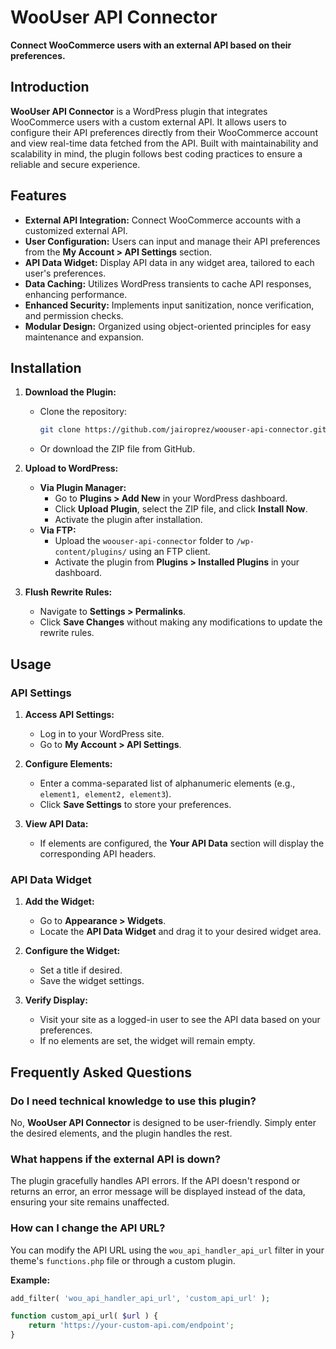 # WooUser API Connector

**Connect WooCommerce users with an external API based on their preferences.**

## Introduction

**WooUser API Connector** is a WordPress plugin that integrates WooCommerce users with a custom external API. It allows users to configure their API preferences directly from their WooCommerce account and view real-time data fetched from the API. Built with maintainability and scalability in mind, the plugin follows best coding practices to ensure a reliable and secure experience.

## Features

- **External API Integration:** Connect WooCommerce accounts with a customized external API.
- **User Configuration:** Users can input and manage their API preferences from the **My Account > API Settings** section.
- **API Data Widget:** Display API data in any widget area, tailored to each user's preferences.
- **Data Caching:** Utilizes WordPress transients to cache API responses, enhancing performance.
- **Enhanced Security:** Implements input sanitization, nonce verification, and permission checks.
- **Modular Design:** Organized using object-oriented principles for easy maintenance and expansion.

## Installation

1. **Download the Plugin:**
   - Clone the repository:
     ```bash
     git clone https://github.com/jairoprez/woouser-api-connector.git
     ```
   - Or download the ZIP file from GitHub.

2. **Upload to WordPress:**
   - **Via Plugin Manager:**
     - Go to **Plugins > Add New** in your WordPress dashboard.
     - Click **Upload Plugin**, select the ZIP file, and click **Install Now**.
     - Activate the plugin after installation.
   - **Via FTP:**
     - Upload the `woouser-api-connector` folder to `/wp-content/plugins/` using an FTP client.
     - Activate the plugin from **Plugins > Installed Plugins** in your dashboard.

3. **Flush Rewrite Rules:**
   - Navigate to **Settings > Permalinks**.
   - Click **Save Changes** without making any modifications to update the rewrite rules.

## Usage

### API Settings

1. **Access API Settings:**
   - Log in to your WordPress site.
   - Go to **My Account > API Settings**.

2. **Configure Elements:**
   - Enter a comma-separated list of alphanumeric elements (e.g., `element1, element2, element3`).
   - Click **Save Settings** to store your preferences.

3. **View API Data:**
   - If elements are configured, the **Your API Data** section will display the corresponding API headers.

### API Data Widget

1. **Add the Widget:**
   - Go to **Appearance > Widgets**.
   - Locate the **API Data Widget** and drag it to your desired widget area.

2. **Configure the Widget:**
   - Set a title if desired.
   - Save the widget settings.

3. **Verify Display:**
   - Visit your site as a logged-in user to see the API data based on your preferences.
   - If no elements are set, the widget will remain empty.

## Frequently Asked Questions

### Do I need technical knowledge to use this plugin?

No, **WooUser API Connector** is designed to be user-friendly. Simply enter the desired elements, and the plugin handles the rest.

### What happens if the external API is down?

The plugin gracefully handles API errors. If the API doesn't respond or returns an error, an error message will be displayed instead of the data, ensuring your site remains unaffected.

### How can I change the API URL?

You can modify the API URL using the `wou_api_handler_api_url` filter in your theme's `functions.php` file or through a custom plugin.

**Example:**
```php
add_filter( 'wou_api_handler_api_url', 'custom_api_url' );

function custom_api_url( $url ) {
    return 'https://your-custom-api.com/endpoint';
}
```
